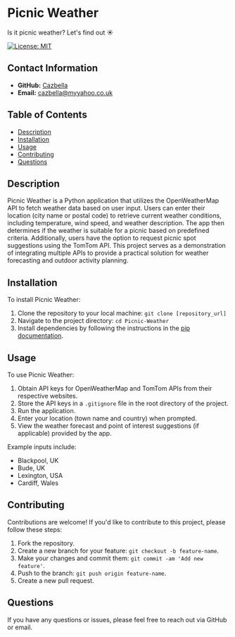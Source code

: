 # Picnic Weather

Is it picnic weather? Let's find out ☀️

[![License: MIT](https://img.shields.io/badge/License-MIT-yellow.svg)](https://opensource.org/licenses/MIT)

## Contact Information
- **GitHub:** [Cazbella](https://github.com/Cazbella)
- **Email:** [cazbella@myyahoo.co.uk](mailto:cazbella@myyahoo.co.uk)

## Table of Contents
- [Description](#description)
- [Installation](#installation)
- [Usage](#usage)
- [Contributing](#contributing)
- [Questions](#questions)

## Description

Picnic Weather is a Python application that utilizes the OpenWeatherMap API to fetch weather data based on user input. Users can enter their location (city name or postal code) to retrieve current weather conditions, including temperature, wind speed, and weather description. The app then determines if the weather is suitable for a picnic based on predefined criteria. Additionally, users have the option to request picnic spot suggestions using the TomTom API. This project serves as a demonstration of integrating multiple APIs to provide a practical solution for weather forecasting and outdoor activity planning.

## Installation

To install Picnic Weather:

1. Clone the repository to your local machine: `git clone [repository_url]`
2. Navigate to the project directory: `cd Picnic-Weather`
3. Install dependencies by following the instructions in the [pip documentation](https://pip.pypa.io/en/stable/installation/).

## Usage

To use Picnic Weather:

1. Obtain API keys for OpenWeatherMap and TomTom APIs from their respective websites.
2. Store the API keys in a `.gitignore` file in the root directory of the project.
3. Run the application.
4. Enter your location (town name and country) when prompted.
5. View the weather forecast and point of interest suggestions (if applicable) provided by the app.

Example inputs include:

- Blackpool, UK
- Bude, UK
- Lexington, USA
- Cardiff, Wales

## Contributing

Contributions are welcome! If you'd like to contribute to this project, please follow these steps:

1. Fork the repository.
2. Create a new branch for your feature: `git checkout -b feature-name`.
3. Make your changes and commit them: `git commit -am 'Add new feature'`.
4. Push to the branch: `git push origin feature-name`.
5. Create a new pull request.

## Questions

If you have any questions or issues, please feel free to reach out via GitHub or email.
